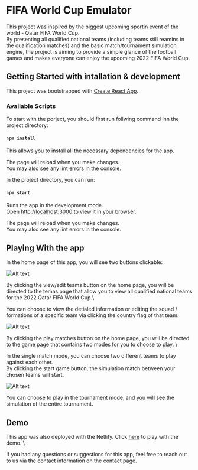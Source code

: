 # FIFA World Cup Emulator

This project was inspired by the biggest upcoming sportin event of the world - Qatar FIFA World Cup.\
By presenting all qualified national teams (including teams still reamins in the qualification matches) and the basic match/tournament simulation engine, the project is aiming to provide a simple glance of the football games and makes everyone can enjoy the upcoming 2022 FIFA World Cup.

## Getting Started with intallation & development

This project was bootstrapped with [Create React App](https://github.com/facebook/create-react-app).

### Available Scripts

To start with the porject, you should first run follwing command inn the project directory:

#### `npm install`

This allows you to install all the necessary dependencies for the app.

The page will reload when you make changes.\
You may also see any lint errors in the console.

In the project directory, you can run:

#### `npm start`

Runs the app in the development mode.\
Open [http://localhost:3000](http://localhost:3000) to view it in your browser.

The page will reload when you make changes.\
You may also see any lint errors in the console.

## Playing With the app

In the home page of this app, you will see two buttons clickable:

![Alt text](https://yans-capstone-backend.herokuapp.com/screenshots/screenshot-1.jpg "home page")

By clicking the view/edit teams button on the home page, you will be directed to the temas page that allow you to view all qualified national teams for the 2022 Qatar FIFA World Cup.\

You can choose to view the detialed information or editing the squad / formations of a specific team via clicking the country flag of that team.

![Alt text](https://yans-capstone-backend.herokuapp.com/screenshots/screenshot-2.jpg "teams page")

By clicking the play matches button on the home page, you will be directed to the game page that contains two modes for you to choose to play. \

In the single match mode, you can choose two different teams to play against each other. \
By clicking the start game button, the simulation match between your chosen teams will start.

![Alt text](https://yans-capstone-backend.herokuapp.com/screenshots/screenshot-3.jpg "game page")

You can choose to play in the tournament mode, and you will see the simulation of the entire tournament.

## Demo

This app was also deployed with the Netlify. Click [here](https://yans-fifa-world-cup-emulator.netlify.app/) to play with the demo. \

If you had any questions or suggestions for this app, feel free to reach out to us via the contact information on the contact page.
